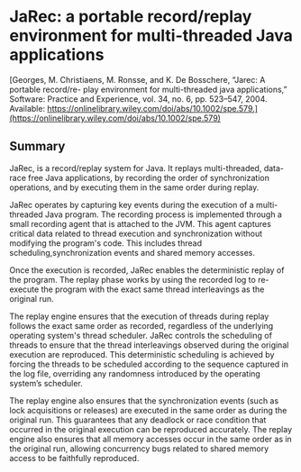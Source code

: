 # JaRec: a portable record/replay environment for multi-threaded Java applications

[Georges, M. Christiaens, M. Ronsse, and K. De Bosschere, “Jarec: A portable record/re-
play environment for multi-threaded java applications,” Software: Practice and Experience,
vol. 34, no. 6, pp. 523–547, 2004. Available: https://onlinelibrary.wiley.com/doi/abs/10.1002/spe.579.](https://onlinelibrary.wiley.com/doi/abs/10.1002/spe.579)

## Summary
JaRec, is a record/replay system for Java. It replays multi-threaded, data-race free Java applications, by recording the order of synchronization operations, and by executing them in the same order during replay.

JaRec operates by capturing key events during the execution of a multi-threaded Java program. The recording process is implemented through a small recording agent that is attached to the JVM. This agent captures critical data related to thread execution and synchronization without modifying the program's code. This includes thread scheduling,synchronization events and shared memory accesses.

Once the execution is recorded, JaRec enables the deterministic replay of the program. The replay phase works by using the recorded log to re-execute the program with the exact same thread interleavings as the original run.

The replay engine ensures that the execution of threads during replay
follows the exact same order as recorded, regardless of the underlying
operating system's thread scheduler. JaRec controls the scheduling of
threads to ensure that the thread interleavings observed during the
original execution are reproduced. This deterministic scheduling is
achieved by forcing the threads to be scheduled according to the
sequence captured in the log file, overriding any randomness introduced
by the operating system’s scheduler.

The replay engine also ensures that the synchronization events (such as
lock acquisitions or releases) are executed in the same order as during
the original run. This guarantees that any deadlock or race condition
that occurred in the original execution can be reproduced accurately.
The replay engine also ensures that all memory accesses occur in the
same order as in the original run, allowing concurrency bugs related to
shared memory access to be faithfully reproduced.
